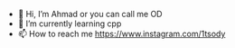 - 👋 Hi, I’m Ahmad or you can call me OD
- 🌱 I’m currently learning cpp
- 📫 How to reach me https://www.instagram.com/1tsody
